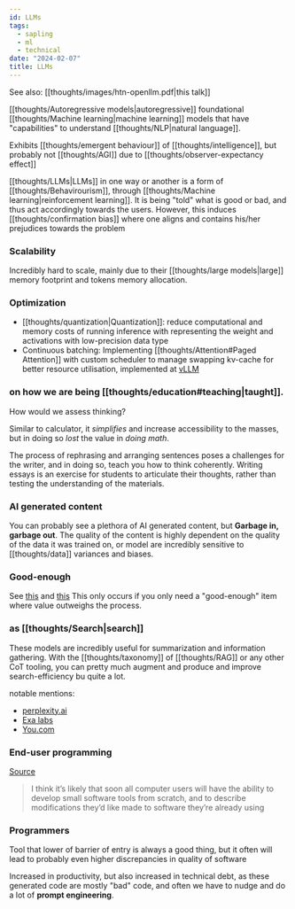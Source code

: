 ```yaml
---
id: LLMs
tags:
  - sapling
  - ml
  - technical
date: "2024-02-07"
title: LLMs
---
```


See also: [[thoughts/images/htn-openllm.pdf|this talk]]

[[thoughts/Autoregressive models|autoregressive]] foundational [[thoughts/Machine learning|machine learning]] models that have "capabilities" to understand [[thoughts/NLP|natural language]].

Exhibits [[thoughts/emergent behaviour]] of [[thoughts/intelligence]], but probably not [[thoughts/AGI]] due to [[thoughts/observer-expectancy effect]]

[[thoughts/LLMs|LLMs]] in one way or another is a form of [[thoughts/Behavirourism]], through [[thoughts/Machine learning|reinforcement learning]]. It is being "told" what is good or bad, and thus act accordingly towards the users. However, this induces [[thoughts/confirmation bias]] where one aligns and contains his/her prejudices towards the problem

### Scalability

Incredibly hard to scale, mainly due to their [[thoughts/large models|large]] memory footprint and tokens memory allocation.

### Optimization

- [[thoughts/quantization|Quantization]]: reduce computational and memory costs of running inference with representing the weight and activations with low-precision data type
- Continuous batching: Implementing [[thoughts/Attention#Paged Attention]] with custom scheduler to manage swapping kv-cache for better resource utilisation, implemented at [vLLM](https://github.com/vllm-project/vllm)

### on how we are being [[thoughts/education#teaching|taught]].

How would we assess thinking?

Similar to calculator, it _simplifies_ and increase accessibility to the masses, but in doing so _lost_ the value in _doing math_.

The process of rephrasing and arranging sentences poses a challenges for the writer, and in doing so, teach you how to think coherently. Writing essays is an exercise for students to articulate their thoughts, rather than testing the understanding of the materials.


### AI generated content

You can probably see a plethora of AI generated content, but **Garbage in, garbage out**. The quality of the content is highly dependent on the quality of the data it was trained on, or model are incredibly sensitive to [[thoughts/data]] variances and biases.

### Good-enough

See [this](https://twitter.com/jachiam0/status/1598448668537155586) and [this](https://twitter.com/gordonbrander/status/1600469469419036675)
This only occurs if you only need a "good-enough" item where value outweighs the process.

### as [[thoughts/Search|search]]

These models are incredibly useful for summarization and information gathering. With the [[thoughts/taxonomy]] of [[thoughts/RAG]] or any other CoT tooling, you can pretty much augment and produce and improve search-efficiency bu quite a lot.

notable mentions:

- [perplexity.ai](https://perplexity.ai/)
- [Exa labs](https://twitter.com/ExaAiLabs)
- [You.com](https://you.com/?chatMode=default)

### End-user programming

[Source](https://www.geoffreylitt.com/2023/03/25/llm-end-user-programming.html)

> I think it’s likely that soon all computer users will have the ability to develop small software tools from scratch, and to describe modifications they’d like made to software they’re already using

### Programmers

Tool that lower of barrier of entry is always a good thing, but it often will lead to probably even higher discrepancies in quality of software

Increased in productivity, but also increased in technical debt, as these generated code are mostly "bad" code, and often we have to nudge and do a lot of **prompt engineering**.
